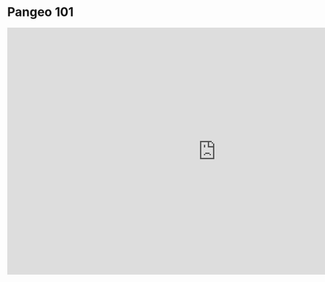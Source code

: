 # Pangeo 101

<iframe src="https://docs.google.com/presentation/d/1MvpJBEvAoIz4lhTnq9J2Bn1ziEuv0VcjM-0o0z2l_6g/embed?start=false&loop=false&delayms=3000" frameborder="0" width="960" height="569" allowfullscreen="true" mozallowfullscreen="true" webkitallowfullscreen="true"></iframe>
